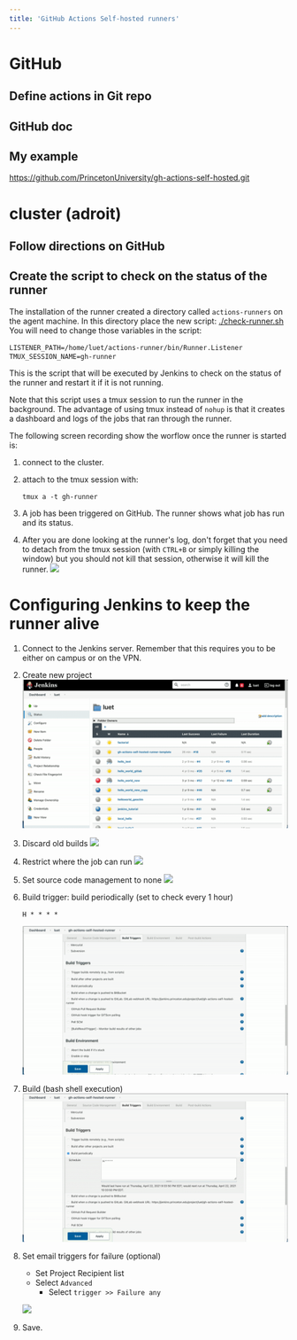 ```yaml
---
title: 'GitHub Actions Self-hosted runners'
---
```


GitHub
======

Define actions in Git repo
--------------------------

GitHub doc
----------

My example
----------

<https://github.com/PrincetonUniversity/gh-actions-self-hosted.git>

cluster (adroit)
================

Follow directions on GitHub
---------------------------

Create the script to check on the status of the runner
------------------------------------------------------

The installation of the runner created a directory called
`actions-runners` on the agent machine. In this directory place the new
script: [./check-runner.sh](./check-runner.sh) You will need to change
those variables in the script:

``` {.shell}
LISTENER_PATH=/home/luet/actions-runner/bin/Runner.Listener
TMUX_SESSION_NAME=gh-runner
```

This is the script that will be executed by Jenkins to check on the
status of the runner and restart it if it is not running.

Note that this script uses a tmux session to run the runner in the
background. The advantage of using tmux instead of `nohup` is that it
creates a dashboard and logs of the jobs that ran through the runner.

The following screen recording show the worflow once the runner is
started is:

1.  connect to the cluster.

2.  attach to the tmux session with:

    ``` {.example}
    tmux a -t gh-runner
    ```

3.  A job has been triggered on GitHub. The runner shows what job has
    run and its status.

4.  After you are done looking at the runner\'s log, don\'t forget that
    you need to detach from the tmux session (with `CTRL+B` or simply
    killing the window) but you should not kill that session, otherwise
    it will kill the runner. ![](./figures/tmux-attach-and-run-job.gif)

Configuring Jenkins to keep the runner alive
============================================

1.  Connect to the Jenkins server. Remember that this requires you to be
    either on campus or on the VPN.

2.  Create new project ![](./figures/create-new-project.gif)

3.  Discard old builds ![](./figures/discard-olf-builds.gif)

4.  Restrict where the job can run
    ![](./figures/restrict-where-jobs-can-run.gif)

5.  Set source code management to none
    ![](./figures/source-code-management-none.gif)

6.  Build trigger: build periodically (set to check every 1 hour)

    ``` {.example}
    H * * * *
    ```

    ![](./figures/periodic-build-trigger.gif)

7.  Build (bash shell execution)
    ![](./figures/build-shell-execution.gif)

8.  Set email triggers for failure (optional)

    -   Set Project Recipient list
    -   Select `Advanced`
        -   Select `trigger >> Failure any`

    ![](./figures/post-build-actions-project-recipients-list.gif)

9.  Save.
